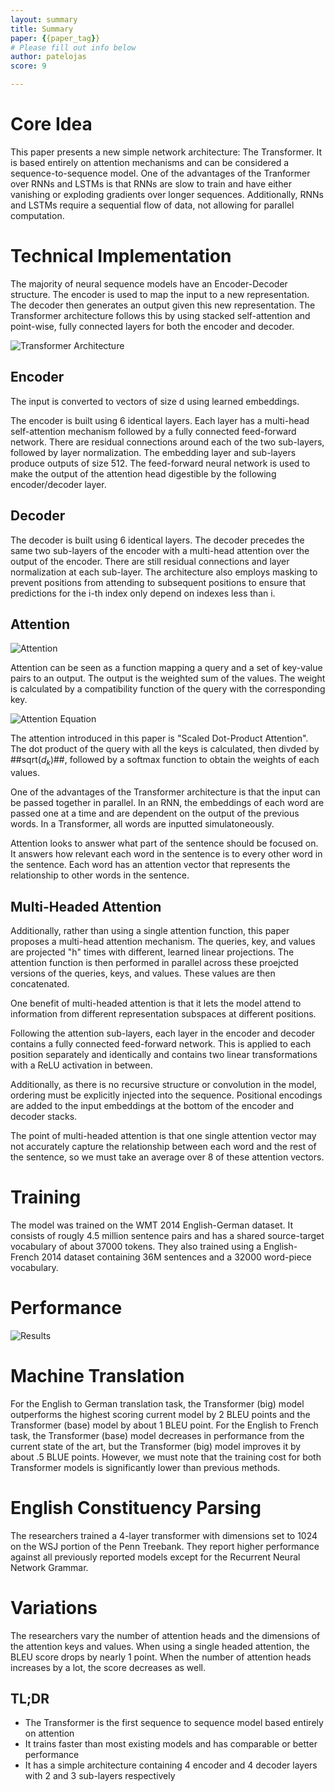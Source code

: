 ```yaml
---
layout: summary
title: Summary
paper: {{paper_tag}}
# Please fill out info below
author: patelojas
score: 9

---
```


# Core Idea

This paper presents a new simple network architecture: The Transformer. It is based entirely on attention mechanisms and can be considered a sequence-to-sequence model. One of the advantages of the Tranformer over RNNs and LSTMs is that RNNs are slow to train and have either vanishing or exploding gradients over longer sequences. Additionally, RNNs and LSTMs require a sequential flow of data, not allowing for parallel computation. 

# Technical Implementation

The majority of neural sequence models have an Encoder-Decoder structure. The encoder is used to map the input to a new representation. The decoder then generates an output given this new representation. The Transformer architecture follows this by using stacked self-attention and point-wise, fully connected layers for both the encoder and decoder. 

![Transformer Architecture](vaswani2017attention_2a.png)

## Encoder

The input is converted to vectors of size d using learned embeddings. 

The encoder is built using 6 identical layers. Each layer has a multi-head self-attention mechanism followed by a fully connected feed-forward network. There are residual connections around each of the two sub-layers, followed by layer normalization. The embedding layer and sub-layers produce outputs of size 512. The feed-forward neural network is used to make the output of the attention head digestible by the following encoder/decoder layer. 

## Decoder

The decoder is built using 6 identical layers. The decoder precedes the same two sub-layers of the encoder with a multi-head attention over the output of the encoder. There are still residual connections and layer normalization at each sub-layer. The architecture also employs masking to prevent positions from attending to subsequent positions to ensure that predictions for the i-th index only depend on indexes less than i. 

## Attention

![Attention](vaswani2017attention_2b.png)

Attention can be seen as a function mapping a query and a set of key-value pairs to an output. The output is the weighted sum of the values. The weight is calculated by a compatibility function of the query with the corresponding key. 

![Attention Equation](vaswani2017attention_2d.png)

The attention introduced in this paper is "Scaled Dot-Product Attention". The dot product of the query with all the keys is calculated, then divded by ##sqrt($d_k$)##, followed by a softmax function to obtain the weights of each values. 

One of the advantages of the Transformer architecture is that the input can be passed together in parallel. In an RNN, the embeddings of each word are passed one at a time and are dependent on the output of the previous words. In a Transformer, all words are inputted simulatoneously.  

Attention looks to answer what part of the sentence should be focused on. It answers how relevant each word in the sentence is to every other word in the sentence. Each word has an attention vector that represents the relationship to other words in the sentence. 

## Multi-Headed Attention

Additionally, rather than using a single attention function, this paper proposes a multi-head attention mechanism. The queries, key, and values are projected "h" times with different, learned linear projections. The attention function is then performed in parallel across these proejcted versions of the queries, keys, and values. These values are then concatenated. 

One benefit of multi-headed attention is that it lets the model attend to information from different representation subspaces at different positions. 

Following the attention sub-layers, each layer in the encoder and decoder contains a fully connected feed-forward network. This is applied to each position separately and identically and contains two linear transformations with a ReLU activation in between. 

Additionally, as there is no recursive structure or convolution in the model, ordering must be explicitly injected into the sequence. Positional encodings are added to the input embeddings at the bottom of the encoder and decoder stacks. 

The point of multi-headed attention is that one single attention vector may not accurately capture the relationship between each word and the rest of the sentence, so we must take an average over 8 of these attention vectors. 

# Training

The model was trained on the WMT 2014 English-German dataset. It consists of rougly 4.5 million sentence pairs and has a shared source-target vocabulary of about 37000 tokens. They also trained using a English-French 2014 dataset containing 36M sentences and a 32000 word-piece vocabulary. 

# Performance

![Results](vaswani2017attention_2c.png)

# Machine Translation

For the English to German translation task, the Transformer (big) model outperforms the highest scoring current model by 2 BLEU points and the Transformer (base) model by about 1 BLEU point. For the English to French task, the Transformer (base) model decreases in performance from the current state of the art, but the Transformer (big) model improves it by about .5 BLUE points. However, we must note that the training cost for both Transformer models is significantly lower than previous methods. 

# English Constituency Parsing

The researchers trained a 4-layer transformer with dimensions set to 1024 on the WSJ portion of the Penn Treebank. They report higher performance against all previously reported models except for the Recurrent Neural Network Grammar. 

# Variations

The researchers vary the number of attention heads and the dimensions of the attention keys and values. When using a single headed attention, the BLEU score drops by nearly 1 point. When the number of attention heads increases by a lot, the score decreases as well. 

## TL;DR
* The Transformer is the first sequence to sequence model based entirely on attention
* It trains faster than most existing models and has comparable or better performance
* It has a simple architecture containing 4 encoder and 4 decoder layers with 2 and 3 sub-layers respectively
